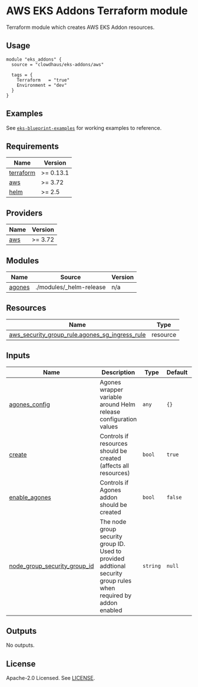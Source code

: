 # AWS EKS Addons Terraform module

Terraform module which creates AWS EKS Addon resources.

## Usage

```hcl
module "eks_addons" {
  source = "clowdhaus/eks-addons/aws"

  tags = {
    Terraform   = "true"
    Environment = "dev"
  }
}
```

## Examples

See [`eks-blueprint-examples`](https://github.com/clowdhaus/eks-blueprint-examples/tree/main/examples) for working examples to reference.

<!-- BEGINNING OF PRE-COMMIT-TERRAFORM DOCS HOOK -->
## Requirements

| Name | Version |
|------|---------|
| <a name="requirement_terraform"></a> [terraform](#requirement\_terraform) | >= 0.13.1 |
| <a name="requirement_aws"></a> [aws](#requirement\_aws) | >= 3.72 |
| <a name="requirement_helm"></a> [helm](#requirement\_helm) | >= 2.5 |

## Providers

| Name | Version |
|------|---------|
| <a name="provider_aws"></a> [aws](#provider\_aws) | >= 3.72 |

## Modules

| Name | Source | Version |
|------|--------|---------|
| <a name="module_agones"></a> [agones](#module\_agones) | ./modules/_helm-release | n/a |

## Resources

| Name | Type |
|------|------|
| [aws_security_group_rule.agones_sg_ingress_rule](https://registry.terraform.io/providers/hashicorp/aws/latest/docs/resources/security_group_rule) | resource |

## Inputs

| Name | Description | Type | Default | Required |
|------|-------------|------|---------|:--------:|
| <a name="input_agones_config"></a> [agones\_config](#input\_agones\_config) | Agones wrapper variable around Helm release configuration values | `any` | `{}` | no |
| <a name="input_create"></a> [create](#input\_create) | Controls if resources should be created (affects all resources) | `bool` | `true` | no |
| <a name="input_enable_agones"></a> [enable\_agones](#input\_enable\_agones) | Controls if Agones addon should be created | `bool` | `false` | no |
| <a name="input_node_group_security_group_id"></a> [node\_group\_security\_group\_id](#input\_node\_group\_security\_group\_id) | The node group security group ID. Used to provided addtional security group rules when required by addon enabled | `string` | `null` | no |

## Outputs

No outputs.
<!-- END OF PRE-COMMIT-TERRAFORM DOCS HOOK -->

## License

Apache-2.0 Licensed. See [LICENSE](https://github.com/clowdhaus/terraform-aws-eks-addons/blob/main/LICENSE).
